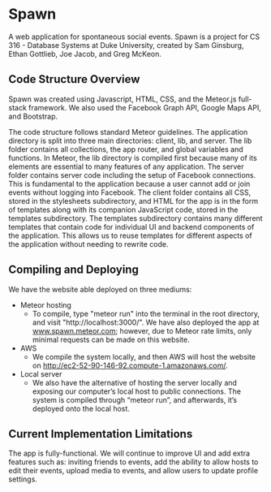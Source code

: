 # Spawn
A web application for spontaneous social events. Spawn is a project for CS 316 - Database Systems at Duke University, created by Sam Ginsburg, Ethan Gottlieb, Joe Jacob, and Greg McKeon.

## Code Structure Overview
Spawn was created using Javascript, HTML, CSS, and the Meteor.js full-stack framework. We also used the Facebook Graph API, Google Maps API, and Bootstrap.

The code structure follows standard Meteor guidelines. The application directory is split into three main directories: client, lib, and server. 
The lib folder contains all collections, the app router, and global variables and functions. In Meteor, the lib directory is compiled first because many of its elements are essential to many features of any application.
The server folder contains server code including the setup of Facebook connections. This is fundamental to the application because a user cannot add or join events without logging into Facebook. 
The client folder contains all CSS, stored in the stylesheets subdirectory, and HTML for the app is in the form of templates along with its companion JavaScript code, stored in the templates subdirectory. The templates subdirectory contains many different templates that contain code for individual UI and backend components of the application. This allows us to reuse templates for different aspects of the application without needing to rewrite code. 
 
## Compiling and Deploying
We have the website able deployed on three mediums:

- Meteor hosting
	- To compile, type "meteor run" into the terminal in the root directory, and visit "http://localhost:3000/". We have also deployed the app at www.spawn.meteor.com; however, due to Meteor rate limits, only minimal requests can be made on this website.
- AWS
	-  We compile the system locally, and then AWS will host the website on http://ec2-52-90-146-92.compute-1.amazonaws.com/.  
- Local server
	- We also have the alternative of hosting the server locally and exposing our computer’s local host to public connections. The system is compiled through “meteor run”, and afterwards, it’s deployed onto the local host. 


## Current Implementation Limitations
The app is fully-functional. We will continue to improve UI and add extra features such as: inviting friends to events, add the ability to allow hosts to edit their events, upload media to events, and allow users to update profile settings.
